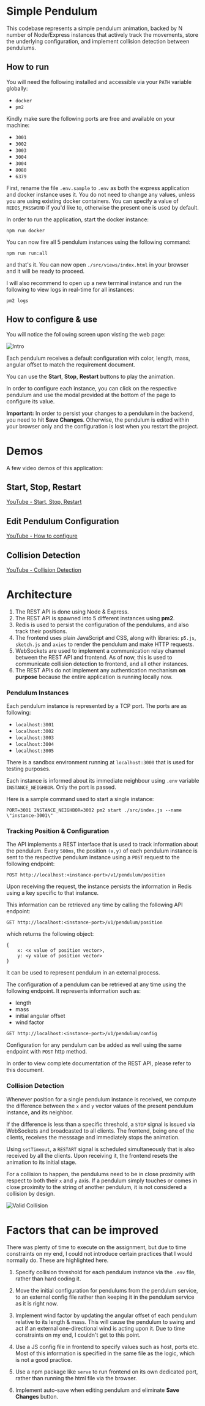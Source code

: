 # Simple Pendulum

This codebase represents a simple pendulum animation, backed by N number of Node/Express instances that actively track the movements, store the underlying configuration, and implement collision detection between pendulums.

## How to run 

You will need the following installed and accessible via your `PATH` variable globally:

- `docker`
- `pm2` 

Kindly make sure the following ports are free and available on your machine:

- `3001`
- `3002`
- `3003`
- `3004`
- `3004`
- `8080`
- `6379`

First, rename the file `.env.sample` to `.env` as both the express application and docker instance uses it. You do not need to change any values, unless you are using existing docker containers. You can specify a value of `REDIS_PASSWORD` if you'd like to, otherwise the present one is used by default.

In order to run the application, start the docker instance:

```
npm run docker
```

You can now fire all 5 pendulum instances using the following command:

```
npm run run:all
```

and that's it. You can now open `./src/views/index.html` in your browser and it will be ready to proceed.

I will also recommend to open up a new terminal instance and run the following to view logs in real-time for all instances:

```
pm2 logs
```

## How to configure & use

You will notice the following screen upon visting the web page:

![Intro](./docs/assets/intro.png)

Each pendulum receives a default configuration with color, length, mass, angular offset to match the requirement document.

You can use the **Start**, **Stop**, **Restart** buttons to play the animation.

In order to configure each instance, you can click on the respective pendulum and use the modal provided at the bottom of the page to configure its value.

**Important:** In order to persist your changes to a pendulum in the backend, you need to hit **Save Changes**. Otherwise, the pendulum is edited within your browser only and the configuration is lost when you restart the project.

# Demos

A few video demos of this application:

## Start, Stop, Restart

[YouTube - Start, Stop, Restart](https://www.youtube.com/watch?v=DXhJdve8tIE)

## Edit Pendulum Configuration

[YouTube - How to configure](https://www.youtube.com/watch?v=4sJz6qw2xVs)

## Collision Detection

[YouTube - Collision Detection](https://www.youtube.com/watch?v=I5AjZCsSpPY)

# Architecture

1. The REST API is done using Node & Express. 
2. The REST API is spawned into 5 different instances using **pm2**.
3. Redis is used to persist the configuration of the pendulums, and also track their positions. 
4. The frontend uses plain JavaScript and CSS, along with libraries: `p5.js`, `sketch.js` and `axios` to render the pendulum and make HTTP requests. 
5. WebSockets are used to implement a communication relay channel between the REST API and frontend. As of now, this is used to communicate collision detection to frontend, and all other instances.
6. The REST APIs do not implement any authentication mechanism **on purpose** because the entire application is running locally now.

### Pendulum Instances

Each pendulum instance is represented by a TCP port. The ports are as following:

- `localhost:3001`
- `localhost:3002`
- `localhost:3003`
- `localhost:3004`
- `localhost:3005`

There is a sandbox environment running at `localhost:3000` that is used for testing purposes.

Each instance is informed about its immediate neighbour using `.env` variable `INSTANCE_NEIGHBOR`. Only the port is passed. 

Here is a sample command used to start a single instance:

`PORT=3001 INSTANCE_NEIGHBOR=3002 pm2 start ./src/index.js --name \"instance-3001\"`

### Tracking Position & Configuration

The API implements a REST interface that is used to track information about the pendulum. Every `500ms`, the position `(x,y)` of each pendulum instance is sent to the respective pendulum instance using a `POST` request to the following endpoint:

```
POST http://localhost:<instance-port>/v1/pendulum/position
```

Upon receiving the request, the instance persists the information in Redis using a key specific to that instance. 

This information can be retrieved any time by calling the following API endpoint:

```
GET http://localhost:<instance-port>/v1/pendulum/position
``` 

which returns the following object:

```
{
    x: <x value of position vector>,
    y: <y value of position vector>
}
```

It can be used to represent pendulum in an external process.

The configuration of a pendulum can be retrieved at any time using the following endpoint. It represents information such as:

- length 
- mass
- initial angular offset
- wind factor 

```
GET http://localhost:<instance-port>/v1/pendulum/config
```

Configuration for any pendulum can be added as well using the same endpoint with `POST` http method.

In order to view complete documentation of the REST API, please refer to this document.

### Collision Detection 

Whenever position for a single pendulum instance is received, we compute the difference between the `x` and `y` vector values of the present pendulum instance, and its neighbor. 

If the difference is less than a specific threshold, a `STOP` signal is issued via WebSockets and broadcasted to all clients. The frontend, being one of the clients, receives the messsage and immediately stops the animation.

Using `setTimeout`, a `RESTART` signal is scheduled simultaneously that is also received by all the clients. Upon receiving it, the frontend resets the animation to its initial stage.

For a collision to happen, the pendulums need to be in close proximity with respect to both their `x` and `y` axis. If a pendulum simply touches or comes in close proximity to the string of another pendulum, it is not considered a collision by design.

![Valid Collision](./docs/assets//collision.png)

# Factors that can be improved

There was plenty of time to execute on the assignment, but due to time constraints on my end, I could not introduce certain practices that I would normally do. These are highlighted here.

1. Specify collision threshold for each pendulum instance via the `.env` file, rather than hard coding it. 

2. Move the initial configuration for pendulums from the pendulum service, to an external config file rather than keeping it in the pendulum service as it is right now.

3. Implement wind factor by updating the angular offset of each pendulum relative to its length & mass. This will cause the pendulum to swing and act if an external one-directional wind is acting upon it. Due to time constraints on my end, I couldn't get to this point.

4. Use a JS config file in frontend to specify values such as host, ports etc. Most of this information is specified in the same file as the logic, which is not a good practice.

5. Use a npm package like `serve` to run frontend on its own dedicated port, rather than running the html file via the browser.

6. Implement auto-save when editing pendulum and eliminate **Save Changes** button.